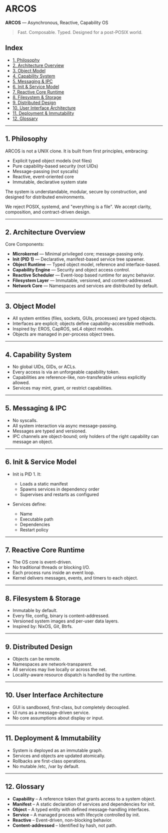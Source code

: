 # ARCOS

**ARCOS** — Asynchronous, Reactive, Capability OS

> Fast. Composable. Typed. Designed for a post-POSIX world.

## Index

* [1. Philosophy](#1-philosophy)
* [2. Architecture Overview](#2-architecture-overview)
* [3. Object Model](#3-object-model)
* [4. Capability System](#4-capability-system)
* [5. Messaging & IPC](#5-messaging--ipc)
* [6. Init & Service Model](#6-init--service-model)
* [7. Reactive Core Runtime](#7-reactive-core-runtime)
* [8. Filesystem & Storage](#8-filesystem--storage)
* [9. Distributed Design](#9-distributed-design)
* [10. User Interface Architecture](#10-user-interface-architecture)
* [11. Deployment & Immutability](#11-deployment--immutability)
* [12. Glossary](#12-glossary)

---

## 1. Philosophy

ARCOS is not a UNIX clone.
It is built from first principles, embracing:

* Explicit typed object models (not files)
* Pure capability-based security (not UIDs)
* Message-passing (not syscalls)
* Reactive, event-oriented core
* Immutable, declarative system state

The system is understandable, modular, secure by construction, and designed for distributed environments.

We reject POSIX, systemd, and "everything is a file".
We accept clarity, composition, and contract-driven design.

---

## 2. Architecture Overview

Core Components:

* **Microkernel** — Minimal privileged core; message-passing only.
* **Init (PID 1)** — Declarative, manifest-based service tree spawner.
* **Object Runtime** — Typed object model, reference and interface-based.
* **Capability Engine** — Security and object access control.
* **Reactive Scheduler** — Event-loop based runtime for async behavior.
* **Filesystem Layer** — Immutable, versioned, and content-addressed.
* **Network Core** — Namespaces and services are distributed by default.

---

## 3. Object Model

* All system entities (files, sockets, GUIs, processes) are typed objects.
* Interfaces are explicit; objects define capability-accessible methods.
* Inspired by: EROS, CapROS, seL4 object models.
* Objects are managed in per-process object trees.

---

## 4. Capability System

* No global UIDs, GIDs, or ACLs.
* Every access is via an unforgeable capability token.
* Capabilities are reference-like, non-transferable unless explicitly allowed.
* Services may mint, grant, or restrict capabilities.

---

## 5. Messaging & IPC

* No syscalls.
* All system interaction via async message-passing.
* Messages are typed and versioned.
* IPC channels are object-bound; only holders of the right capability can message an object.

---

## 6. Init & Service Model

* Init is PID 1. It:

  * Loads a static manifest
  * Spawns services in dependency order
  * Supervises and restarts as configured
* Services define:

  * Name
  * Executable path
  * Dependencies
  * Restart policy

---

## 7. Reactive Core Runtime

* The OS core is event-driven.
* No traditional threads or blocking I/O.
* Each process runs inside an event loop.
* Kernel delivers messages, events, and timers to each object.

---

## 8. Filesystem & Storage

* Immutable by default.
* Every file, config, binary is content-addressed.
* Versioned system images and per-user data layers.
* Inspired by: NixOS, Git, Btrfs.

---

## 9. Distributed Design

* Objects can be remote.
* Namespaces are network-transparent.
* All services may live locally or across the net.
* Locality-aware resource dispatch is handled by the runtime.

---

## 10. User Interface Architecture

* GUI is sandboxed, first-class, but completely decoupled.
* UI runs as a message-driven service.
* No core assumptions about display or input.

---

## 11. Deployment & Immutability

* System is deployed as an immutable graph.
* Services and objects are updated atomically.
* Rollbacks are first-class operations.
* No mutable /etc, /var by default.

---

## 12. Glossary

* **Capability** – A reference token that grants access to a system object.
* **Manifest** – A static declaration of services and dependencies for init.
* **Object** – A typed entity with defined message-handling interfaces.
* **Service** – A managed process with lifecycle controlled by init.
* **Reactive** – Event-driven, non-blocking behavior.
* **Content-addressed** – Identified by hash, not path.
